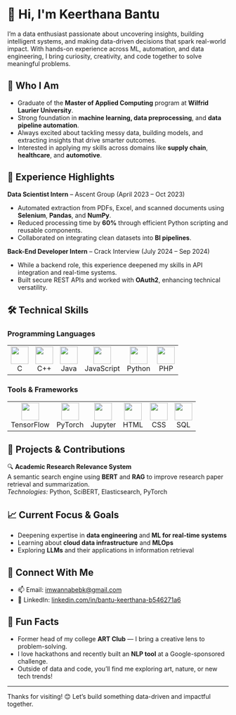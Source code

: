 # 👋 Hi, I'm Keerthana Bantu

I’m a data enthusiast passionate about uncovering insights, building intelligent systems, and making data-driven decisions that spark real-world impact. With hands-on experience across ML, automation, and data engineering, I bring curiosity, creativity, and code together to solve meaningful problems.

## 🧠 Who I Am

- Graduate of the **Master of Applied Computing** program at **Wilfrid Laurier University**.
- Strong foundation in **machine learning, data preprocessing**, and **data pipeline automation**.
- Always excited about tackling messy data, building models, and extracting insights that drive smarter outcomes.
- Interested in applying my skills across domains like **supply chain**, **healthcare**, and **automotive**.

## 💼 Experience Highlights

**Data Scientist Intern** – Ascent Group (April 2023 – Oct 2023)  
- Automated extraction from PDFs, Excel, and scanned documents using **Selenium**, **Pandas**, and **NumPy**.  
- Reduced processing time by **60%** through efficient Python scripting and reusable components.  
- Collaborated on integrating clean datasets into **BI pipelines**.

**Back-End Developer Intern** – Crack Interview (July 2024 – Sep 2024)  
- While a backend role, this experience deepened my skills in API integration and real-time systems.  
- Built secure REST APIs and worked with **OAuth2**, enhancing technical versatility.

## 🛠️ Technical Skills

### Programming Languages  
<table>
  <tr>
    <td align="center"><img src="https://cdn.jsdelivr.net/gh/devicons/devicon/icons/c/c-original.svg" width="40"/><br/>C</td>
    <td align="center"><img src="https://cdn.jsdelivr.net/gh/devicons/devicon/icons/cplusplus/cplusplus-original.svg" width="40"/><br/>C++</td>
    <td align="center"><img src="https://cdn.jsdelivr.net/gh/devicons/devicon/icons/java/java-original.svg" width="40"/><br/>Java</td>
    <td align="center"><img src="https://cdn.jsdelivr.net/gh/devicons/devicon/icons/javascript/javascript-original.svg" width="40"/><br/>JavaScript</td>
    <td align="center"><img src="https://cdn.jsdelivr.net/gh/devicons/devicon/icons/python/python-original.svg" width="40"/><br/>Python</td>
    <td align="center"><img src="https://cdn.jsdelivr.net/gh/devicons/devicon/icons/php/php-original.svg" width="40"/><br/>PHP</td>
  </tr>
</table>

### Tools & Frameworks  
<table>
  <tr>
    <td align="center"><img src="https://cdn.jsdelivr.net/gh/devicons/devicon/icons/tensorflow/tensorflow-original.svg" width="40"/><br/>TensorFlow</td>
    <td align="center"><img src="https://cdn.jsdelivr.net/gh/devicons/devicon/icons/pytorch/pytorch-original.svg" width="40"/><br/>PyTorch</td>
    <td align="center"><img src="https://cdn.jsdelivr.net/gh/devicons/devicon/icons/jupyter/jupyter-original.svg" width="40"/><br/>Jupyter</td>
    <td align="center"><img src="https://cdn.jsdelivr.net/gh/devicons/devicon/icons/html5/html5-original.svg" width="40"/><br/>HTML</td>
    <td align="center"><img src="https://cdn.jsdelivr.net/gh/devicons/devicon/icons/css3/css3-original.svg" width="40"/><br/>CSS</td>
    <td align="center"><img src="https://cdn.jsdelivr.net/gh/devicons/devicon/icons/mysql/mysql-original.svg" width="40"/><br/>SQL</td>
  </tr>
</table>

## 🚀 Projects & Contributions

🔍 **Academic Research Relevance System**  
A semantic search engine using **BERT** and **RAG** to improve research paper retrieval and summarization.  
*Technologies:* Python, SciBERT, Elasticsearch, PyTorch  


## 📈 Current Focus & Goals

- Deepening expertise in **data engineering** and **ML for real-time systems**
- Learning about **cloud data infrastructure** and **MLOps**
- Exploring **LLMs** and their applications in information retrieval

## 🤝 Connect With Me

- 📫 Email: [imwannabebk@gmail.com](mailto:imwannabebk@gmail.com)  
- 💼 LinkedIn: [linkedin.com/in/bantu-keerthana-b546271a6](https://www.linkedin.com/in/bantu-keerthana-b546271a6)

## 🎨 Fun Facts

- Former head of my college **ART Club** — I bring a creative lens to problem-solving.
- I love hackathons and recently built an **NLP tool** at a Google-sponsored challenge.
- Outside of data and code, you’ll find me exploring art, nature, or new tech trends!

---

Thanks for visiting! 😊 Let’s build something data-driven and impactful together.
